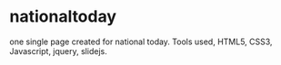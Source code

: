 # nationaltoday
 one single page created for national today. Tools used, HTML5, CSS3, Javascript, jquery, slidejs.
